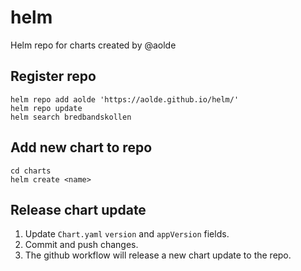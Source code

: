 # helm
Helm repo for charts created by @aolde

## Register repo

```
helm repo add aolde 'https://aolde.github.io/helm/'
helm repo update
helm search bredbandskollen
```

## Add new chart to repo 

```
cd charts
helm create <name>
```

## Release chart update

1. Update `Chart.yaml` `version` and `appVersion` fields.
2. Commit and push changes.
3. The github workflow will release a new chart update to the repo.